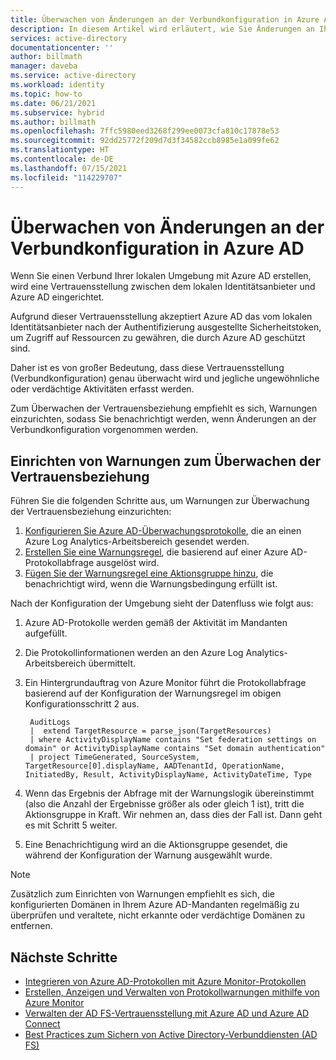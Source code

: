 ```yaml
---
title: Überwachen von Änderungen an der Verbundkonfiguration in Azure AD | Microsoft-Dokumentation
description: In diesem Artikel wird erläutert, wie Sie Änderungen an Ihrer Verbundkonfiguration mit Azure AD überwachen.
services: active-directory
documentationcenter: ''
author: billmath
manager: daveba
ms.service: active-directory
ms.workload: identity
ms.topic: how-to
ms.date: 06/21/2021
ms.subservice: hybrid
ms.author: billmath
ms.openlocfilehash: 7ffc5980eed3268f299ee0073cfa810c17878e53
ms.sourcegitcommit: 92dd25772f209d7d3f34582ccb8985e1a099fe62
ms.translationtype: HT
ms.contentlocale: de-DE
ms.lasthandoff: 07/15/2021
ms.locfileid: "114229707"
---
```

# <a name="monitor-changes-to-federation-configuration-in-your-azure-ad"></a>Überwachen von Änderungen an der Verbundkonfiguration in Azure AD

Wenn Sie einen Verbund Ihrer lokalen Umgebung mit Azure AD erstellen, wird eine Vertrauensstellung zwischen dem lokalen Identitätsanbieter und Azure AD eingerichtet. 

Aufgrund dieser Vertrauensstellung akzeptiert Azure AD das vom lokalen Identitätsanbieter nach der Authentifizierung ausgestellte Sicherheitstoken, um Zugriff auf Ressourcen zu gewähren, die durch Azure AD geschützt sind. 

Daher ist es von großer Bedeutung, dass diese Vertrauensstellung (Verbundkonfiguration) genau überwacht wird und jegliche ungewöhnliche oder verdächtige Aktivitäten erfasst werden.

Zum Überwachen der Vertrauensbeziehung empfiehlt es sich, Warnungen einzurichten, sodass Sie benachrichtigt werden, wenn Änderungen an der Verbundkonfiguration vorgenommen werden.


## <a name="set-up-alerts-to-monitor-the-trust-relationship"></a>Einrichten von Warnungen zum Überwachen der Vertrauensbeziehung

Führen Sie die folgenden Schritte aus, um Warnungen zur Überwachung der Vertrauensbeziehung einzurichten:

1. [Konfigurieren Sie Azure AD-Überwachungsprotokolle](../../active-directory/reports-monitoring/howto-integrate-activity-logs-with-log-analytics.md), die an einen Azure Log Analytics-Arbeitsbereich gesendet werden. 
2. [Erstellen Sie eine Warnungsregel](../../azure-monitor/alerts/alerts-log.md), die basierend auf einer Azure AD-Protokollabfrage ausgelöst wird. 
3. [Fügen Sie der Warnungsregel eine Aktionsgruppe hinzu](../../azure-monitor/alerts/action-groups.md), die benachrichtigt wird, wenn die Warnungsbedingung erfüllt ist.  

Nach der Konfiguration der Umgebung sieht der Datenfluss wie folgt aus: 

 1. Azure AD-Protokolle werden gemäß der Aktivität im Mandanten aufgefüllt.  
 2. Die Protokollinformationen werden an den Azure Log Analytics-Arbeitsbereich übermittelt.  
 3. Ein Hintergrundauftrag von Azure Monitor führt die Protokollabfrage basierend auf der Konfiguration der Warnungsregel im obigen Konfigurationsschritt 2 aus.  
    ```
     AuditLogs 
     |  extend TargetResource = parse_json(TargetResources) 
     | where ActivityDisplayName contains "Set federation settings on domain" or ActivityDisplayName contains "Set domain authentication" 
     | project TimeGenerated, SourceSystem, TargetResource[0].displayName, AADTenantId, OperationName, InitiatedBy, Result, ActivityDisplayName, ActivityDateTime, Type 
     ```
     
 4. Wenn das Ergebnis der Abfrage mit der Warnungslogik übereinstimmt (also die Anzahl der Ergebnisse größer als oder gleich 1 ist), tritt die Aktionsgruppe in Kraft. Wir nehmen an, dass dies der Fall ist. Dann geht es mit Schritt 5 weiter.  
 5. Eine Benachrichtigung wird an die Aktionsgruppe gesendet, die während der Konfiguration der Warnung ausgewählt wurde.

 > [!NOTE]
 >  Zusätzlich zum Einrichten von Warnungen empfiehlt es sich, die konfigurierten Domänen in Ihrem Azure AD-Mandanten regelmäßig zu überprüfen und veraltete, nicht erkannte oder verdächtige Domänen zu entfernen. 




## <a name="next-steps"></a>Nächste Schritte

- [Integrieren von Azure AD-Protokollen mit Azure Monitor-Protokollen](../../active-directory/reports-monitoring/howto-integrate-activity-logs-with-log-analytics.md)
- [Erstellen, Anzeigen und Verwalten von Protokollwarnungen mithilfe von Azure Monitor](../../azure-monitor/alerts/alerts-log.md)
- [Verwalten der AD FS-Vertrauensstellung mit Azure AD und Azure AD Connect](how-to-connect-azure-ad-trust.md)
- [Best Practices zum Sichern von Active Directory-Verbunddiensten (AD FS)](/windows-server/identity/ad-fs/deployment/best-practices-securing-ad-fs)